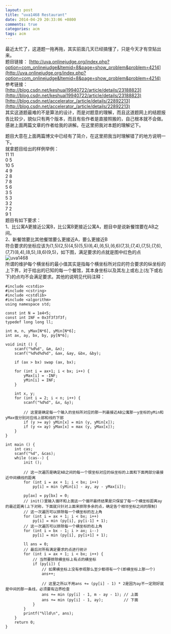 ```yaml
---
layout: post
title: "uva1468 Restaurant"
date: 2014-04-29 20:33:06 +0800
comments: true
categories: acm
tags: acm
---
```

最近太忙了，这道题一拖再拖，其实前面几天已经搞懂了，只是今天才有空贴出来。  
题目链接：    [http://uva.onlinejudge.org/index.php?option=com_onlinejudge&Itemid=8&page=show_problem&problem=4214](http://uva.onlinejudge.org/index.php?option=com_onlinejudge&Itemid=8&page=show_problem&problem=4214)  
参考链接：  
[http://blog.csdn.net/keshuai19940722/article/details/23188823](http://blog.csdn.net/keshuai19940722/article/details/23188823)
[http://blog.csdn.net/accelerator_/article/details/22892213](http://blog.csdn.net/accelerator_/article/details/22892213)  
其实这道题最难的不是算法的设计，而是对题意的理解，而且这道题网上的结题报告比较少，貌似只有两个版本，而且有些作者是直接照搬的，自己根本就不会做。感谢上面两篇文章的作者给我的讲解。在这里把我对本题的理解记下。
<!--more-->
题目大意在上面两篇博文中已经有了简介，在这里把我当时理解错了的地方说明一下。  
就拿题目给出的样例举例：  
11 11  
0 5  
10 5  
4 9  
2 8  
7 8  
5 6  
3 5  
5 3  
3 2  
7 2  
9 1  
题目有如下要求：  
1、比公寓A更接近公寓B，比公寓B更接近公寓A，题目中是说新餐馆要在AB之间。  
2、新餐馆要比其他餐馆要么更接近A，要么更接近B  
符合要求的坐标应该为(1,5)(2,5)(4,5)(5,5)(6,4),(6,5),(6,6)(7,3),(7,4),(7,5),(7,6),(7,7)(8,4),(8,5),(8,6)(9,5)，如下图，满足要求的点就是图中红色的点  
![uva1468](/images/uva1468.jpg)  
所谓的维护每个横坐标的最小值其实是指每个横坐标所对应的符合要求的纵坐标的上下界，对于给出的已知的每一个餐馆，其本身坐标以及其左上或右上(左下或右下)的点均不会满足要求。其他的说明见代码注释：

    #include <cstdio>
	#include <cstring>
	#include <cstdlib>
	#include <algorithm>
	using namespace std;

	const int N = 1e4+5;
	const int INF = 0x3f3f3f3f;
	typedef long long ll;

	int m, n, yMax[N*6], yMin[N*6];
	int ax, ay, bx, by, py[N*6];

	void init () {
		scanf("%d%d", &m, &n);
		scanf("%d%d%d%d", &ax, &ay, &bx, &by);

		if (ax > bx) swap (ax, bx);

		for (int i = ax+1; i < bx; i++) {
			yMax[i] = -INF;
			yMin[i] = INF;
		}

		int x, y;
		for (int i = 2; i < n; i++) {
			scanf("%d%d", &x, &y);

			// 这里是确定每一个输入的坐标所对应的那一列最接近AB公寓那一y坐标的yMin和yMax值分别对应线上部和线的下部
			if (y >= ay) yMin[x] = min (y, yMin[x]);
			if (y <= ay) yMax[x] = max (y, yMax[x]);
		}
	}

	int main () {
		int cas;
		scanf("%d", &cas);
		while (cas--) {
			init ();

			// 这一次遍历是确定AB之间的每一个很坐标对应的纵坐标的上面和下面两部分最接近中间横线的距离
			for (int i = ax + 1; i < bx; i++)
				py[i] = min (yMin[i] - ay, ay - yMax[i]);

			py[ax] = py[bx] = 0;
			// init()里输入循环和上面这一个循环最终结果是只保留了每一个横坐标距离ay的最近距离(上下对称，下面就只针对上面来排除多余的点，确定各个相邻坐标之间的限制)
			// 这一次遍历可以排除每一个横坐标的左上角
			for (int i = ax + 1; i < bx; i++)
				py[i] = min (py[i], py[i-1] + 1);
			// 这一次遍历可以排除每一个横坐标的右上角
			for (int i = bx - 1; i > ax; i--)
				py[i] = min (py[i], py[i+1] + 1);

			ll ans = 0;
			// 最后对所有满足要求的点进行统计
			for (int i = ax + 1; i < bx; i++) {
				// 当然要排除横坐标上有点的横坐标
				if (py[i]) {
					// 如果横坐标上没有参观那么至少都得有一个(即横坐标上那一个)
					ans++;

					// 这里之所以不用ans += (py[i] - 1) * 2是因为ay不一定刚好就是中间的那一条线，必须要有边界检查
					ans += min (py[i] - 1, m - ay - 1);	// 上面
					ans += min (py[i] - 1, ay);			// 下面
				}
			}
			printf("%lld\n", ans);
		}
		return 0;
	}